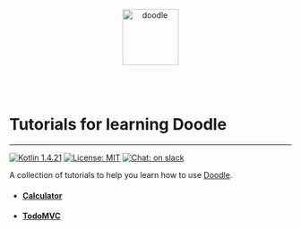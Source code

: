 <div align="center"><img src="doodle.svg" alt="doodle" style="height:100px;margin-bottom:50px"></div>
<h1>Tutorials for learning Doodle</h1>

---

[![Kotlin 1.4.21](https://img.shields.io/badge/Kotlin-1.4.21-blue.svg?style=for-the-badge&logo=kotlin)](http://kotlinlang.org)
[![License: MIT](https://img.shields.io/badge/License-MIT-green.svg?style=for-the-badge)](https://github.com/pusolito/doodle/blob/master/LICENSE)
[![Chat: on slack](https://img.shields.io/badge/slack-doodle-green.svg?style=for-the-badge&logo=slack)](https://kotlinlang.slack.com/messages/doodle)

A collection of tutorials to help you learn how to use [Doodle](https://nacular.github.io/doodle).

- #### [Calculator](/calculator)
- #### [TodoMVC](/todo)